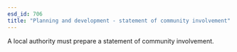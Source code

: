 ```yaml
---
esd_id: 706
title: "Planning and development - statement of community involvement"
---
```


A local authority must prepare a statement of community involvement.

